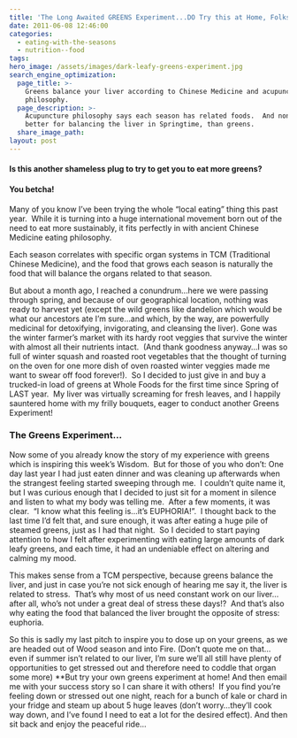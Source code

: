 ```yaml
---
title: 'The Long Awaited GREENS Experiment...DO Try this at Home, Folks!'
date: 2011-06-08 12:46:00
categories:
  - eating-with-the-seasons
  - nutrition--food
tags:
hero_image: /assets/images/dark-leafy-greens-experiment.jpg
search_engine_optimization:
  page_title: >-
    Greens balance your liver according to Chinese Medicine and acupuncture
    philosophy.
  page_description: >-
    Acupuncture philosophy says each season has related foods.  And none are
    better for balancing the liver in Springtime, than greens.
  share_image_path:
layout: post
---
```


#### Is this another shameless plug to try to get you to eat more greens?

#### You betcha!

Many of you know I’ve been trying the whole “local eating” thing this past year.&nbsp; While it is turning into a huge international movement born out of the need to eat more sustainably, it fits perfectly in with ancient Chinese Medicine eating philosophy.

Each season correlates with specific organ systems in TCM (Traditional Chinese Medicine), and the food that grows each season is naturally the food that will balance the organs related to that season.

But about a month ago, I reached a conundrum…here we were passing through spring, and because of our geographical location, nothing was ready to harvest yet (except the wild greens like dandelion which would be what our ancestors ate I’m sure…and which, by the way, are powerfully medicinal for detoxifying, invigorating, and cleansing the liver). Gone was the winter farmer’s market with its hardy root veggies that survive the winter with almost all their nutrients intact.&nbsp; (And thank goodness anyway…I was so full of winter squash and roasted root vegetables that the thought of turning on the oven for one more dish of oven roasted winter veggies made me want to swear off food forever!).&nbsp; So I decided to just give in and buy a trucked-in load of greens at Whole Foods for the first time since Spring of LAST year.&nbsp; My liver was virtually screaming for fresh leaves, and I happily sauntered home with my frilly bouquets, eager to conduct another Greens Experiment!

### The Greens Experiment…

Now some of you already know the story of my experience with greens which is inspiring this week’s Wisdom.&nbsp; But for those of you who don’t: One day last year I had just eaten dinner and was cleaning up afterwards when the strangest feeling started sweeping through me.&nbsp; I couldn’t quite name it, but I was curious enough that I decided to just sit for a moment in silence and listen to what my body was telling me.&nbsp; After a few moments, it was clear.&nbsp; “I know what this feeling is…it’s EUPHORIA!”.&nbsp; I thought back to the last time I’d felt that, and sure enough, it was after eating a huge pile of steamed greens, just as I had that night.&nbsp; So I decided to start paying attention to how I felt after experimenting with eating large amounts of dark leafy greens, and each time, it had an undeniable effect on altering and calming my mood.

This makes sense from a TCM perspective, because greens balance the liver, and just in case you’re not sick enough of hearing me say it, the liver is related to stress.&nbsp; That’s why most of us need constant work on our liver…after all, who’s not under a great deal of stress these days!?&nbsp; And that’s also why eating the food that balanced the liver brought the opposite of stress: euphoria.

So this is sadly my last pitch to inspire you to dose up on your greens, as we are headed out of Wood season and into Fire. (Don’t quote me on that…even if summer isn’t related to our liver, I’m sure we’ll all still have plenty of opportunities to get stressed out and therefore need to coddle that organ some more) \*\*But try your own greens experiment at home! And then email me with your success story so I can share it with others!&nbsp; If you find you’re feeling down or stressed out one night, reach for a bunch of kale or chard in your fridge and steam up about 5 huge leaves (don’t worry…they’ll cook way down, and I’ve found I need to eat a lot for the desired effect). And then sit back and enjoy the peaceful ride…